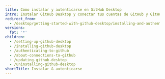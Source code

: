 ```yaml
---
title: Cómo instalar y autenticarse en GitHub Desktop
intro: Instalar GitHub Desktop y conectar tus cuentas de GitHub y GitHub Enterprise.
redirect_from:
  - /desktop/getting-started-with-github-desktop/installing-and-authenticating-to-github-desktop
versions:
  fpt: '*'
children:
  - /setting-up-github-desktop
  - /installing-github-desktop
  - /authenticating-to-github
  - /about-connections-to-github
  - /updating-github-desktop
  - /uninstalling-github-desktop
shortTitle: Instalar & autenticarse
---
```


